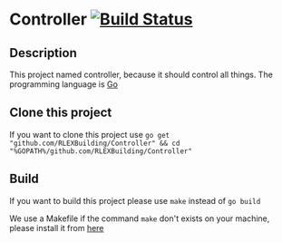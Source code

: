 # Controller [![Build Status](https://travis-ci.org/RLEXBuilding/Controller.svg?branch=master)](https://travis-ci.org/RLEXBuilding/Controller)

## Description
This project named controller, because it should control all things.
The programming language is [Go](https://golang.org/)

## Clone this project
If you want to clone this project use ```go get "github.com/RLEXBuilding/Controller" && cd "%GOPATH%/github.com/RLEXBuilding/Controller"```

## Build
If you want to build this project please use ```make``` instead of ```go build```

We use a Makefile if the command ```make``` don't exists on your machine, please install it from [here](http://www.mingw.org/)
